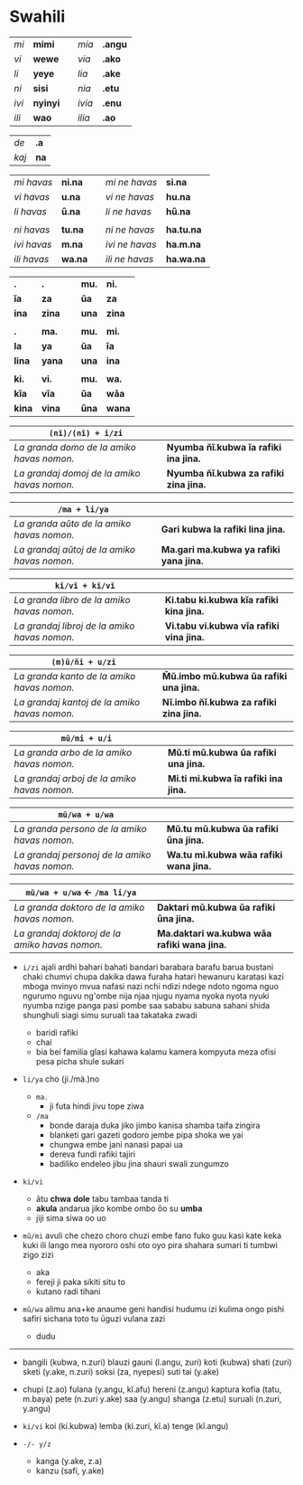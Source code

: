 # Swahili

| | | | | |
|-|-|-|-|-|
| *mi* | **mimi** | | *mia* | **.angu** |
| *vi* | **wewe** | | *via* | **.ako** |
| *li* | **yeye** | | *lia* | **.ake** |
| *ni* | **sisi** | | *nia* | **.etu** |
| *ivi* | **nyinyi** | | *ivia* | **.enu** |
| *ili* | **wao** | | *ilia* | **.ao** |

| | |
|-|-|
| *de* | **.a** |
| *kaj* | **na** |

| | | | | |
|-|-|-|-|-|
| *mi havas* | **ni.na** | | *mi ne havas* | **si.na** |
| *vi havas* | **u.na** | | *vi ne havas* | **hu.na** |
| *li havas* | **ȗ.na** | | *li ne havas* | **hȗ.na** |
| | | | | |
| *ni havas* | **tu.na** | | *ni ne havas* | **ha.tu.na** |
| *ivi havas* | **m.na** | | *ivi ne havas* | **ha.m.na** |
| *ili havas* | **wa.na** | | *ili ne havas* | **ha.wa.na** |

| | | | | |
|-|-|-|-|-|
| **.**    | **.**    | | **mu.** | **ni.**  |
| **ĭa**   | **za**   | | **ŭa**  | **za**   |
| **ina**  | **zina** | | **una** | **zina** |
| | | | | |
| **.**    | **ma.**  | | **mu.** | **mi.**  |
| **la**   | **ya**   | | **ŭa**  | **ĭa**   |
| **lina** | **yana** | | **una** | **ina**  |
| | | | | |
| **ki.**  | **vi.**  | | **mu.** | **wa.**  |
| **kĭa**  | **vĭa**  | | **ŭa**  | **wăa**  |
| **kina** | **vina** | | **ȗna** | **wana** |

| `(nĭ)/(nĭ) + i/zi` | |
|-|-|
| *La granda domo de la amiko havas nomon.* | **Nyumba n̆ĭ.kubwa ĭa rafiki ina jina.** |
| *La grandaj domoj de la amiko havas nomon.* | **Nyumba n̆ĭ.kubwa za rafiki zina jina.** |

| `/ma + li/ya` | |
|-|-|
| *La granda aŭto de la amiko havas nomon.* | **Gari kubwa la rafiki lina jina.** |
| *La grandaj aŭtoj de la amiko havas nomon.* | **Ma.gari ma.kubwa ya rafiki yana jina.** |

| `kĭ/vĭ + kĭ/vĭ` | |
|-|-|
| *La granda libro de la amiko havas nomon.* | **Ki.tabu ki.kubwa kĭa rafiki kina jina.** |
| *La grandaj libroj de la amiko havas nomon.* | **Vi.tabu vi.kubwa vĭa rafiki vina jina.** |

| `(m)ŭ/ñi + u/zi` | |
|-|-|
| *La granda kanto de la amiko havas nomon.* | **M̆ŭ.imbo mŭ.kubwa ŭa rafiki una jina.** |
| *La grandaj kantoj de la amiko havas nomon.* | **Nĭ.imbo n̆ĭ.kubwa za rafiki zina jina.** |

| `mŭ/mi + u/i` | |
|-|-|
| *La granda arbo de la amiko havas nomon.* | **Mŭ.ti mŭ.kubwa ŭa rafiki una jina.** |
| *La grandaj arboj de la amiko havas nomon.* | **Mi.ti mi.kubwa ĭa rafiki ina jina.** |

| `mŭ/wa + u/wa` | |
|-|-|
| *La granda persono de la amiko havas nomon.* | **Mŭ.tu mŭ.kubwa ŭa rafiki ȗna jina.** |
| *La grandaj personoj de la amiko havas nomon.* | **Wa.tu mi.kubwa wăa rafiki wana jina.** |

| `mŭ/wa + u/wa` ← `/ma li/ya` | |
|-|-|
| *La granda doktoro de la amiko havas nomon.* | **Daktari mŭ.kubwa ŭa rafiki ȗna jina.** |
| *La grandaj doktoroj de la amiko havas nomon.* | **Ma.daktari wa.kubwa wăa rafiki wana jina.** |

<!-- N̆ n̆ M̆ m̆ -->

* `i/zi` ajali ardhi bahari bahati bandari barabara barafu barua bustani chaki chumvi chupa dakika dawa furaha hatari hewanuru karatasi kazi mboga mvinyo mvua nafasi nazi nchi ndizi ndege ndoto ngoma nguo ngurumo nguvu ng'ombe nija njaa njugu nyama nyoka nyota nyuki nyumba nzige panga pasi pombe saa sababu sabuna sahani shida shunghuli siagi simu suruali taa takataka zwadi
  * baridi rafiki
  * chai
  * bia bei familia glasi kahawa kalamu kamera kompyuta meza ofisi pesa picha shule sukari

* `li/ya` cho (ji./mä.)no
  * `ma.`
    * ji futa hindi jivu tope ziwa
  * `/ma`
    * bonde daraja duka jiko jimbo kanisa shamba taifa zingira
    * blanketi gari gazeti godoro jembe pipa shoka we yai
    * chungwa embe jani nanasi papai ua
    * dereva fundi rafiki tajiri
    * badiliko endeleo jibu jina shauri swali zungumzo

* `ki/vi`
  * ātu **chwa** **dole** tabu tambaa tanda ti
  * **akula** andarua jiko kombe ombo ōo su **umba**
  * jiji sima siwa oo uo

* `mŭ/mi` avuli che chezo choro chuzi embe fano fuko guu kasi kate keka kuki ili lango mea nyororo oshi oto oyo pira shahara sumari ti tumbwi zigo zizi
  * aka
  * fereji ji paka sikiti situ to
  * kutano radi tihani

* `mŭ/wa` alimu ana+ke anaume geni handisi hudumu izi kulima ongo pishi safiri sichana toto tu ūguzi vulana zazi
  * dudu

---



* bangili (kubwa, n.zuri) blauzi gauni (l.angu, zuri) koti (kubwa) shati (zuri) sketi (y.ake, n.zuri) soksi (za, nyepesi) suti tai (y.ake)
* chupi (z.ao) fulana (y.angu, kĭ.afu) hereni (z.angu) kaptura kofia (tatu, m.baya) pete (n.zuri y.ake) saa (y.angu) shanga (z.etu) suruali (n.zuri, y.angu)

* `ki/vi` koi (ki.kubwa) lemba (ki.zuri, kĭ.a) tenge (kĭ.angu)
* `-/- y/z`
  * kanga (y.ake, z.a)
  * kanzu (safi, y.ake)

<!-- Anscheinend: m.baya ist assimiliertes n.baya (oder n.zuri ist assimiliertes m.zuri?) -- ñ.baya -->

<!-- wa.teja wă.ïngine -->
<!-- gari jï.usi -->

<!-- daktari madaktari -->

